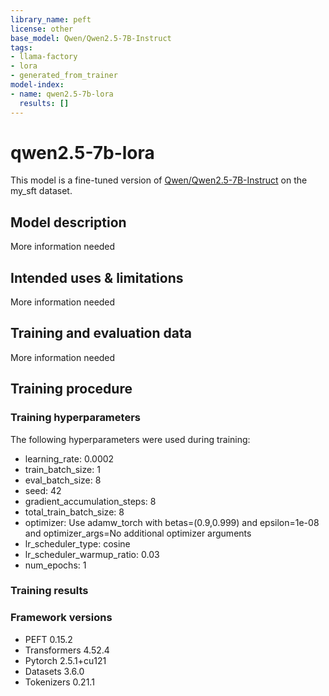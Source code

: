 ```yaml
---
library_name: peft
license: other
base_model: Qwen/Qwen2.5-7B-Instruct
tags:
- llama-factory
- lora
- generated_from_trainer
model-index:
- name: qwen2.5-7b-lora
  results: []
---
```


<!-- This model card has been generated automatically according to the information the Trainer had access to. You
should probably proofread and complete it, then remove this comment. -->

# qwen2.5-7b-lora

This model is a fine-tuned version of [Qwen/Qwen2.5-7B-Instruct](https://huggingface.co/Qwen/Qwen2.5-7B-Instruct) on the my_sft dataset.

## Model description

More information needed

## Intended uses & limitations

More information needed

## Training and evaluation data

More information needed

## Training procedure

### Training hyperparameters

The following hyperparameters were used during training:
- learning_rate: 0.0002
- train_batch_size: 1
- eval_batch_size: 8
- seed: 42
- gradient_accumulation_steps: 8
- total_train_batch_size: 8
- optimizer: Use adamw_torch with betas=(0.9,0.999) and epsilon=1e-08 and optimizer_args=No additional optimizer arguments
- lr_scheduler_type: cosine
- lr_scheduler_warmup_ratio: 0.03
- num_epochs: 1

### Training results



### Framework versions

- PEFT 0.15.2
- Transformers 4.52.4
- Pytorch 2.5.1+cu121
- Datasets 3.6.0
- Tokenizers 0.21.1